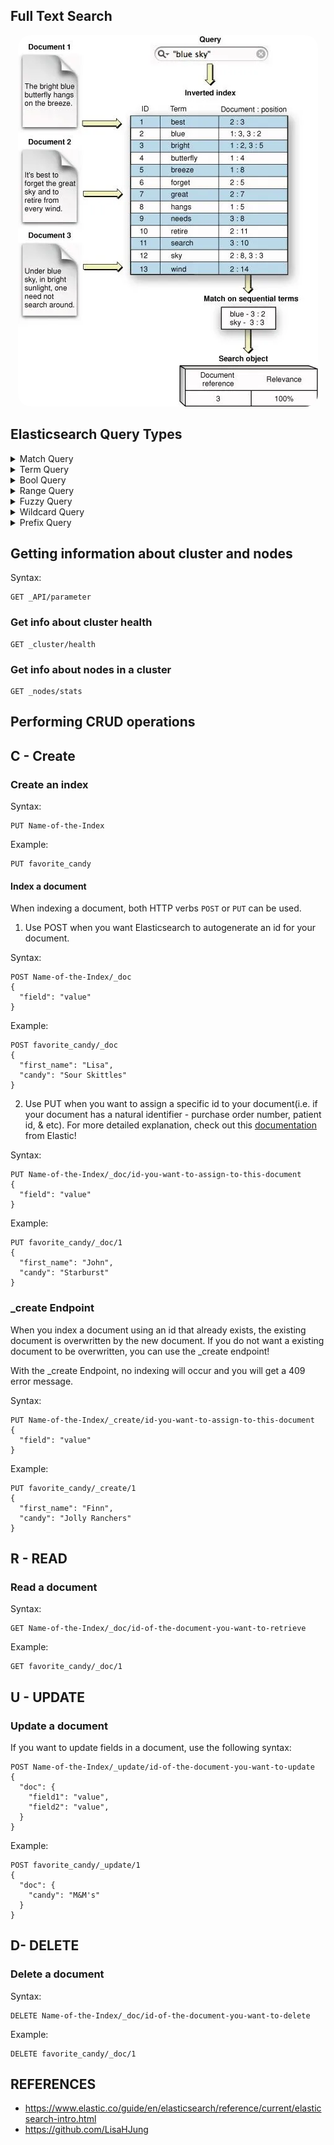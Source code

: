 ## Full Text Search

<p align="center">
    <img src="full-text-search.png" alt="full-text-search" width="%100" height="%100" style="border-radius: 20px">
</p>

## Elasticsearch Query Types

<details>
<summary>Match Query</summary>
Returns documents that match a provided text, number, date or boolean value. The provided text is analyzed before matching.

The match query is the standard query for performing a full-text search, including options for fuzzy matching.

</details>

<details>
<summary>Term Query</summary>
Returns documents that contain an exact term in a provided field.
You can use the term query to find documents based on a precise value such as a price, a product ID, or a username.
</details>

<details>
<summary>Bool Query</summary>
A query that matches documents matching boolean combinations of other queries.
The bool query maps to Lucene BooleanQuery. It is built using one or more boolean clauses, each clause with a typed occurrence. The occurrence types are:
    
must
The clause (query) must appear in matching documents and will contribute to the score.
    
filter
The clause (query) must appear in matching documents. However unlike must the score of the query will be ignored. Filter clauses are executed in filter context, meaning that scoring is ignored and clauses are considered for caching.
    
should
The clause (query) should appear in the matching document.
    
must_not
The clause (query) must not appear in the matching documents. Clauses are executed in filter context meaning that scoring is ignored and clauses are considered for caching. Because scoring is ignored, a score of 0 for all documents is returned.
</details>

<details>
<summary>Range Query</summary>
Returns documents that contain terms within a provided range
</details>

<details>
<summary>Fuzzy Query</summary>
Returns documents that contain terms similar to the search term, as measured by a Levenshtein edit distance.

An edit distance is the number of one-character changes needed to turn one term into another. These changes can include:

Changing a character (box → fox)
Removing a character (black → lack)
Inserting a character (sic → sick)
Transposing two adjacent characters (act → cat)
To find similar terms, the fuzzy query creates a set of all possible variations, or expansions, of the search term within a specified edit distance. The query then returns exact matches for each expansion.

</details>

<details>
<summary>Wildcard Query</summary>
Returns documents that contain terms matching a wildcard pattern.
    
A wildcard operator is a placeholder that matches one or more characters. For example, the * wildcard operator matches zero or more characters. You can combine wildcard operators with other characters to create a wildcard pattern.
</details>

<details>
<summary>Prefix Query</summary>
Returns documents that contain a specific prefix in a provided field.
</details>

## Getting information about cluster and nodes

Syntax:

```
GET _API/parameter
```

### Get info about cluster health

```
GET _cluster/health
```

### Get info about nodes in a cluster

```
GET _nodes/stats
```

## Performing CRUD operations

## C - Create

### Create an index

Syntax:

```
PUT Name-of-the-Index
```

Example:

```
PUT favorite_candy
```

#### Index a document

When indexing a document, both HTTP verbs `POST` or `PUT` can be used.

1. Use POST when you want Elasticsearch to autogenerate an id for your document.

Syntax:

```
POST Name-of-the-Index/_doc
{
  "field": "value"
}
```

Example:

```
POST favorite_candy/_doc
{
  "first_name": "Lisa",
  "candy": "Sour Skittles"
}
```

2. Use PUT when you want to assign a specific id to your document(i.e. if your document has a natural identifier - purchase order number, patient id, & etc).
   For more detailed explanation, check out this [documentation](https://www.elastic.co/guide/en/elasticsearch/guide/current/index-doc.html) from Elastic!

Syntax:

```
PUT Name-of-the-Index/_doc/id-you-want-to-assign-to-this-document
{
  "field": "value"
}
```

Example:

```
PUT favorite_candy/_doc/1
{
  "first_name": "John",
  "candy": "Starburst"
}
```

### \_create Endpoint

When you index a document using an id that already exists, the existing document is overwritten by the new document.
If you do not want a existing document to be overwritten, you can use the \_create endpoint!

With the \_create Endpoint, no indexing will occur and you will get a 409 error message.

Syntax:

```
PUT Name-of-the-Index/_create/id-you-want-to-assign-to-this-document
{
  "field": "value"
}
```

Example:

```
PUT favorite_candy/_create/1
{
  "first_name": "Finn",
  "candy": "Jolly Ranchers"
}
```

## R - READ

### Read a document

Syntax:

```
GET Name-of-the-Index/_doc/id-of-the-document-you-want-to-retrieve
```

Example:

```
GET favorite_candy/_doc/1
```

## U - UPDATE

### Update a document

If you want to update fields in a document, use the following syntax:

```
POST Name-of-the-Index/_update/id-of-the-document-you-want-to-update
{
  "doc": {
    "field1": "value",
    "field2": "value",
  }
}
```

Example:

```
POST favorite_candy/_update/1
{
  "doc": {
    "candy": "M&M's"
  }
}
```

## D- DELETE

### Delete a document

Syntax:

```
DELETE Name-of-the-Index/_doc/id-of-the-document-you-want-to-delete
```

Example:

```
DELETE favorite_candy/_doc/1
```

## REFERENCES

- https://www.elastic.co/guide/en/elasticsearch/reference/current/elasticsearch-intro.html
- https://github.com/LisaHJung
